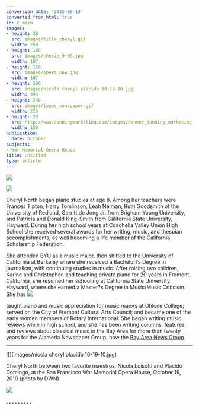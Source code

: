 ```yaml
---
conversion_date: '2025-08-13'
converted_from_html: true
id: c_main
images:
- height: 28
  src: images/title_cheryl.gif
  width: 250
- height: 150
  src: images/cherie_9-06.jpg
  width: 107
- height: 150
  src: images/opera_now.jpg
  width: 107
- height: 290
  src: images/nicola cheryl placido 10-19-10.jpg
  width: 390
- height: 248
  src: images/logos_newspaper.gif
  width: 220
- height: 28
  src: http://www.dunningmarketing.com/images/banner_dunning_marketing.gif
  width: 150
publication:
  date: October
subjects:
- War Memorial Opera House
title: Untitled
type: article
---
```


![](images/title_cheryl.gif)

![](images/cherie_9-06.jpg)

Cheryl North began piano studies at age 8. Among her teachers were Frances Tipton, Harry Tomlinson, Leah Neiman, Ruth Goodsmith of the University of Redland, Gerritt de Jong Jr. from Brigham Young University, and Patricia and Donald King-Smith from California State University, Hayward. During her high school years at Coachella Valley Union High School she received several awards for her writing, music, and thespian accomplishments, as well becoming a life member of the California Scholarship Federation.

She attended BYU as a music major, then shifted to the University of California at Berkeley where she received a Bachelor?s Degree in journalism, with continuing studies in music. After raising two children, Karine and Christopher, and teaching private piano for 20 years in Fremont, California, she resumed her schooling at California State University Hayward, where she earned a Master?s Degree in Music/Music Criticism. She has
![](images/opera_now.jpg)

taught piano and music appreciation for music majors at Ohlone College; served on the City of Fremont Cultural Arts Council; and became one of the early women members of Rotary International. She began writing music reviews while in high school, and she has been writing columns, features, and reviews about classical music in the Bay Area for more than twenty years for the Alameda Newspaper Group, now the [Bay Area News Group](http://www.insidebayarea.com/columnists/cherylnorth).

*****

![](images/nicola cheryl placido 10-19-10.jpg)

Cheryl North between two favorite maestros, Nicola Luisotti and Placido Domingo, at the San Francisco War Memorial Opera House,
October 19, 2010 (photo by DWN)

![](images/logos_newspaper.gif)

[.](http://www.dunningmarketing.com)
[.](http://www.witnessamerica.com)
[.](http://www.witnessamerica.com/camcorders)
[.](http://www.ksql.com)
[.](http://www.ascendaviation.com)
[.](http://www.echovalleysupply.com)
[.](http://www.northworks.net)
[.](http://www.attainia.com)
[.](http://www.briandunning.com)